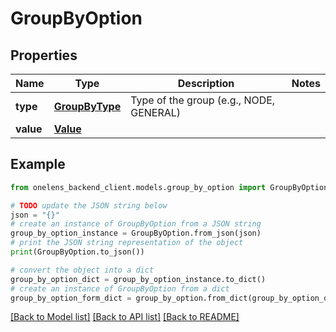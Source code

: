 # GroupByOption


## Properties

Name | Type | Description | Notes
------------ | ------------- | ------------- | -------------
**type** | [**GroupByType**](GroupByType.md) | Type of the group (e.g., NODE, GENERAL) | 
**value** | [**Value**](Value.md) |  | 

## Example

```python
from onelens_backend_client.models.group_by_option import GroupByOption

# TODO update the JSON string below
json = "{}"
# create an instance of GroupByOption from a JSON string
group_by_option_instance = GroupByOption.from_json(json)
# print the JSON string representation of the object
print(GroupByOption.to_json())

# convert the object into a dict
group_by_option_dict = group_by_option_instance.to_dict()
# create an instance of GroupByOption from a dict
group_by_option_form_dict = group_by_option.from_dict(group_by_option_dict)
```
[[Back to Model list]](../README.md#documentation-for-models) [[Back to API list]](../README.md#documentation-for-api-endpoints) [[Back to README]](../README.md)



